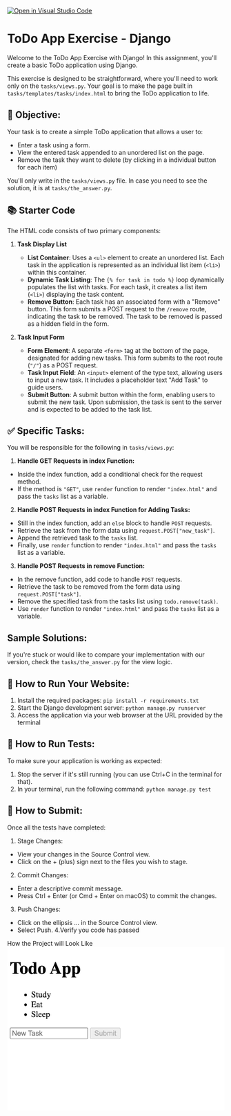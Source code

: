 [![Open in Visual Studio Code](https://classroom.github.com/assets/open-in-vscode-718a45dd9cf7e7f842a935f5ebbe5719a5e09af4491e668f4dbf3b35d5cca122.svg)](https://classroom.github.com/online_ide?assignment_repo_id=14178022&assignment_repo_type=AssignmentRepo)
# ToDo App Exercise - Django
Welcome to the ToDo App Exercise with Django! In this assignment, you'll create a basic ToDo application using Django.

This exercise is designed to be straightforward, where you'll need to work only on the `tasks/views.py`. Your goal is to make the page built in `tasks/templates/tasks/index.html` to bring the ToDo application to life.

## 🎯 Objective:
Your task is to create a simple ToDo application that allows a user to:
- Enter a task using a form.
- View the entered task appended to an unordered list on the page.
- Remove the task they want to delete (by clicking in a individual button for each item)

You'll only write in the `tasks/views.py` file. In case you need to see the solution, it is at `tasks/the_answer.py`.

## 📚 Starter Code
The HTML code consists of two primary components:

1. **Task Display List**
   - **List Container**: Uses a `<ul>` element to create an unordered list. Each task in the application is represented as an individual list item (`<li>`) within this container.
   - **Dynamic Task Listing**: The `{% for task in todo %}` loop dynamically populates the list with tasks. For each task, it creates a list item (`<li>`) displaying the task content.
   - **Remove Button**: Each task has an associated form with a "Remove" button. This form submits a POST request to the `/remove` route, indicating the task to be removed. The task to be removed is passed as a hidden field in the form.

2. **Task Input Form**
   - **Form Element**: A separate `<form>` tag at the bottom of the page, designated for adding new tasks. This form submits to the root route (`"/"`) as a POST request.
   - **Task Input Field**: An `<input>` element of the type text, allowing users to input a new task. It includes a placeholder text "Add Task" to guide users.
   - **Submit Button**: A submit button within the form, enabling users to submit the new task. Upon submission, the task is sent to the server and is expected to be added to the task list.

## ✅ Specific Tasks:
You will be responsible for the following in `tasks/views.py`:
1. **Handle GET Requests in index Function:**
  - Inside the index function, add a conditional check for the request method.
  - If the method is `"GET"`, use `render` function to render `"index.html"` and pass the `tasks` list as a variable.

2. **Handle POST Requests in index Function for Adding Tasks:**
  - Still in the index function, add an `else` block to handle `POST` requests.
  - Retrieve the task from the form data using `request.POST["new_task"]`.
  - Append the retrieved task to the `tasks` list.
  - Finally, use `render` function to render `"index.html"` and pass the `tasks` list as a variable.

3. **Handle POST Requests in remove Function:**
  - In the remove function, add code to handle `POST` requests.
  - Retrieve the task to be removed from the form data using `request.POST["task"]`.
  - Remove the specified task from the tasks list using `todo.remove(task)`.
  - Use `render` function to render `"index.html"` and pass the `tasks` list as a variable.

## Sample Solutions:
  If you're stuck or would like to compare your implementation with our version, check the `tasks/the_answer.py` for the view logic.

## 📘 How to Run Your Website:
1. Install the required packages: `pip install -r requirements.txt`
2. Start the Django development server: `python manage.py runserver`
3. Access the application via your web browser at the URL provided by the terminal

## 🚀 How to Run Tests:
To make sure your application is working as expected:

1. Stop the server if it's still running (you can use Ctrl+C in the terminal for that).
2. In your terminal, run the following command: `python manage.py test`

## 🤔 How to Submit:
Once all the tests have completed:
1. Stage Changes:
  - View your changes in the Source Control view.
  - Click on the + (plus) sign next to the files you wish to stage.
2. Commit Changes:
  - Enter a descriptive commit message.
  - Press Ctrl + Enter (or Cmd + Enter on macOS) to commit the changes.
3. Push Changes:
  - Click on the ellipsis ... in the Source Control view.
  - Select Push.
4.Verify you code has passed

How the Project will Look Like
![Local Image](project.png)
